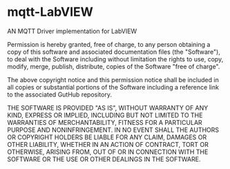 # mqtt-LabVIEW
AN MQTT Driver implementation for LabVIEW

Permission is hereby granted, free of charge, to any person obtaining a copy of this software and associated documentation files (the "Software"), to deal with the Software including without limitation the rights to use, copy, modify, merge, publish, distribute, copies of the Software "free of charge".

The above copyright notice and this permission notice shall be included in all copies or substantial portions of the Software including a reference link to the associated GutHub repository.

THE SOFTWARE IS PROVIDED "AS IS", WITHOUT WARRANTY OF ANY KIND, EXPRESS OR IMPLIED, INCLUDING BUT NOT LIMITED TO THE WARRANTIES OF MERCHANTABILITY, FITNESS FOR A PARTICULAR PURPOSE AND NONINFRINGEMENT. IN NO EVENT SHALL THE AUTHORS OR COPYRIGHT HOLDERS BE LIABLE FOR ANY CLAIM, DAMAGES OR OTHER LIABILITY, WHETHER IN AN ACTION OF CONTRACT, TORT OR OTHERWISE, ARISING FROM, OUT OF OR IN CONNECTION WITH THE SOFTWARE OR THE USE OR OTHER DEALINGS IN THE SOFTWARE.
